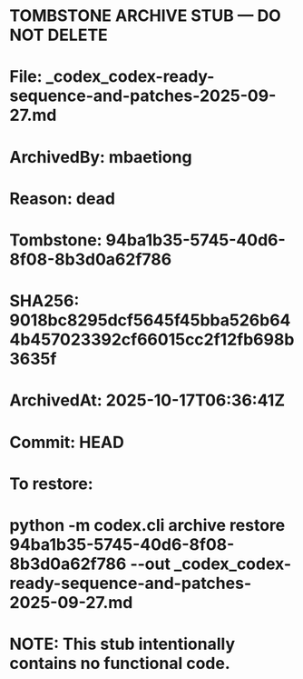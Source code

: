 # TOMBSTONE ARCHIVE STUB — DO NOT DELETE
# File: _codex_codex-ready-sequence-and-patches-2025-09-27.md
# ArchivedBy: mbaetiong
# Reason: dead
# Tombstone: 94ba1b35-5745-40d6-8f08-8b3d0a62f786
# SHA256: 9018bc8295dcf5645f45bba526b644b457023392cf66015cc2f12fb698b3635f
# ArchivedAt: 2025-10-17T06:36:41Z
# Commit: HEAD
#
# To restore:
#   python -m codex.cli archive restore 94ba1b35-5745-40d6-8f08-8b3d0a62f786 --out _codex_codex-ready-sequence-and-patches-2025-09-27.md
#
# NOTE: This stub intentionally contains no functional code.
